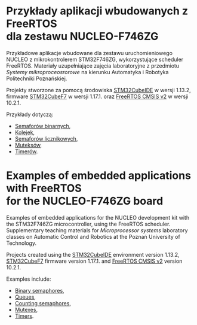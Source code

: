 # Przykłady aplikacji wbudowanych z FreeRTOS <br> dla zestawu NUCLEO-F746ZG

Przykładowe aplikacje wbudowane dla zestawu uruchomieniowego NUCLEO z mikrokontrolerem STM32F746ZG, wykorzystujące scheduler FreeRTOS. Materiały uzupełniające zajęcia laboratoryjne z przedmiotu *Systemy mikroproceosrorowe* na kierunku Automatyka i Robotyka Politechniki Poznańskiej.

Projekty stworzone za pomocą środowiska [STM32CubeIDE](https://www.st.com/en/development-tools/stm32cubeide.html) w wersji 1.13.2, firmware [STM32CubeF7](https://www.st.com/en/embedded-software/stm32cubef7.html) w wersji 1.17.1. oraz [FreeRTOS CMSIS v2](https://www.keil.com/pack/doc/CMSIS/RTOS2/html/group__CMSIS__RTOS.html) w wersji 10.2.1.

Przykłady dotyczą:
- [Semaforów binarnych](https://www.keil.com/pack/doc/CMSIS/RTOS2/html/group__CMSIS__RTOS__SemaphoreMgmt.html),
- [Kolejek](https://www.keil.com/pack/doc/CMSIS/RTOS2/html/group__CMSIS__RTOS__Message.html),
- [Semaforów licznikowych](https://www.keil.com/pack/doc/CMSIS/RTOS2/html/group__CMSIS__RTOS__SemaphoreMgmt.html),
- [Muteksów](https://www.keil.com/pack/doc/CMSIS/RTOS2/html/group__CMSIS__RTOS__MutexMgmt.html),
- [Timerów](https://www.keil.com/pack/doc/CMSIS/RTOS2/html/group__CMSIS__RTOS__TimerMgmt.html).

# Examples of embedded applications with FreeRTOS <br> for the NUCLEO-F746ZG board

Examples of embedded applications for the NUCLEO development kit with the STM32F746ZG microcontroller, using the FreeRTOS scheduler. Supplementary teaching materials for *Microprocessor systems* laboratory classes on Automatic Control and Robotics at the Poznań University of Technology.

Projects created using the [STM32CubeIDE](https://www.st.com/en/development-tools/stm32cubeide.html) environment version 1.13.2, [STM32CubeF7](https://www.st.com/en/embedded-software/stm32cubef7.html) firmware version 1.17.1. and [FreeRTOS CMSIS v2](https://www.keil.com/pack/doc/CMSIS/RTOS2/html/group__CMSIS__RTOS.html) version 10.2.1.

Examples include:
- [Binary semaphores](https://www.keil.com/pack/doc/CMSIS/RTOS2/html/group__CMSIS__RTOS__SemaphoreMgmt.html),
- [Queues](https://www.keil.com/pack/doc/CMSIS/RTOS2/html/group__CMSIS__RTOS__Message.html),
- [Counting semaphores](https://www.keil.com/pack/doc/CMSIS/RTOS2/html/group__CMSIS__RTOS__SemaphoreMgmt.html),
- [Mutexes](https://www.keil.com/pack/doc/CMSIS/RTOS2/html/group__CMSIS__RTOS__MutexMgmt.html),
- [Timers](https://www.keil.com/pack/doc/CMSIS/RTOS2/html/group__CMSIS__RTOS__TimerMgmt.html).